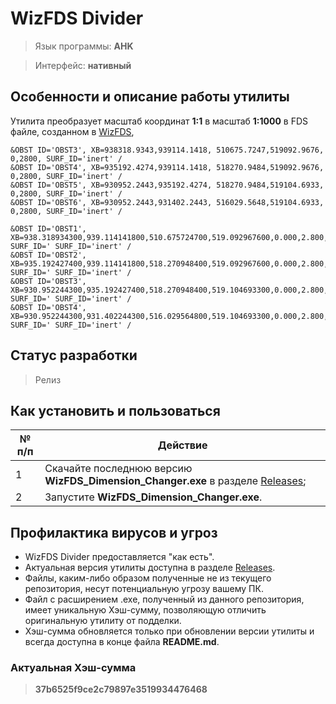 # WizFDS Divider

> Язык программы: **AHK**

> Интерфейс: **нативный**

## Особенности и описание работы утилиты
Утилита преобразует масштаб координат **1:1** в масштаб **1:1000** в FDS файле, созданном в [WizFDS](https://wizfds.com/),

```FireDynamicsSimulator
&OBST ID='OBST3', XB=938318.9343,939114.1418, 510675.7247,519092.9676, 0,2800, SURF_ID='inert' /
&OBST ID='OBST4', XB=935192.4274,939114.1418, 518270.9484,519092.9676, 0,2800, SURF_ID='inert' /
&OBST ID='OBST5', XB=930952.2443,935192.4274, 518270.9484,519104.6933, 0,2800, SURF_ID='inert' /
&OBST ID='OBST6', XB=930952.2443,931402.2443, 516029.5648,519104.6933, 0,2800, SURF_ID='inert' /
```

```FireDynamicsSimulator
&OBST ID='OBST1', XB=938.318934300,939.114141800,510.675724700,519.092967600,0.000,2.800, SURF_ID=' SURF_ID='inert' /
&OBST ID='OBST2', XB=935.192427400,939.114141800,518.270948400,519.092967600,0.000,2.800, SURF_ID=' SURF_ID='inert' /
&OBST ID='OBST3', XB=930.952244300,935.192427400,518.270948400,519.104693300,0.000,2.800, SURF_ID=' SURF_ID='inert' /
&OBST ID='OBST4', XB=930.952244300,931.402244300,516.029564800,519.104693300,0.000,2.800, SURF_ID=' SURF_ID='inert' /
```

## Статус разработки
> Релиз

## Как установить и пользоваться
|	№ п/п	|	Действие	|
|---------|---------|
|	1	|	Скачайте последнюю версию **WizFDS_Dimension_Changer.exe** в разделе [Releases](https://github.com/firegoaway/WizFDS_Dimension_Changer/releases);	|
|	2	|	Запустите **WizFDS_Dimension_Changer.exe**.	|

## Профилактика вирусов и угроз
- WizFDS Divider предоставляется "как есть".
- Актуальная версия утилиты доступна в разделе [Releases](https://github.com/firegoaway/Pomenat_plus_3/releases).
- Файлы, каким-либо образом полученные не из текущего репозитория, несут потенциальную угрозу вашему ПК.
- Файл с расширением .exe, полученный из данного репозитория, имеет уникальную Хэш-сумму, позволяющую отличить оригинальную утилиту от подделки. 
- Хэш-сумма обновляется только при обновлении версии утилиты и всегда доступна в конце файла **README.md**.

### Актуальная Хэш-сумма
> **37b6525f9ce2c79897e3519934476468**